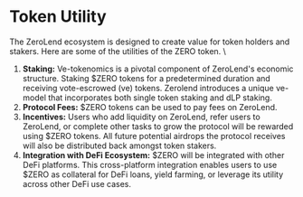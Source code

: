 # Token Utility

The ZeroLend ecosystem is designed to create value for token holders and stakers. Here are some of the utilities of the ZERO token. \


1. **Staking:** Ve-tokenomics is a pivotal component of ZeroLend's economic structure. Staking $ZERO tokens for a predetermined duration and receiving vote-escrowed (ve) tokens. Zerolend introduces a unique ve-model that incorporates both single token staking and dLP staking.&#x20;
2. **Protocol Fees:** $ZERO tokens can be used to pay fees on ZeroLend.
3. **Incentives:** Users who add liquidity on ZeroLend, refer users to ZeroLend, or complete other tasks to grow the protocol will be rewarded using $ZERO tokens. All future potential airdrops the protocol receives will also be distributed back amongst token stakers.&#x20;
4. **Integration with DeFi Ecosystem:** $ZERO will be integrated with other DeFi platforms. This cross-platform integration enables users to use $ZERO as collateral for DeFi loans, yield farming, or leverage its utility across other DeFi use cases.
